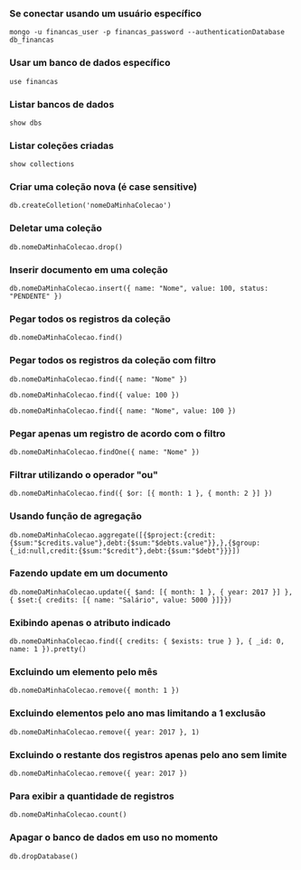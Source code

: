 ### Se conectar usando um usuário específico
```mongo -u financas_user -p financas_password --authenticationDatabase db_financas```

### Usar um banco de dados específico
```use financas```

### Listar bancos de dados
```show dbs```

### Listar coleções criadas
```show collections```

### Criar uma coleção nova (é case sensitive)
```db.createColletion('nomeDaMinhaColecao')```

### Deletar uma coleção
```db.nomeDaMinhaColecao.drop()```

### Inserir documento em uma coleção
```db.nomeDaMinhaColecao.insert({ name: "Nome", value: 100, status: "PENDENTE" })```

### Pegar todos os registros da coleção
```db.nomeDaMinhaColecao.find()```

### Pegar todos os registros da coleção com filtro
```db.nomeDaMinhaColecao.find({ name: "Nome" })```

```db.nomeDaMinhaColecao.find({ value: 100 })```

```db.nomeDaMinhaColecao.find({ name: "Nome", value: 100 })```

### Pegar apenas um registro de acordo com o filtro
```db.nomeDaMinhaColecao.findOne({ name: "Nome" })```

### Filtrar utilizando o operador "ou"
```db.nomeDaMinhaColecao.find({ $or: [{ month: 1 }, { month: 2 }] })```

### Usando função de agregação
```db.nomeDaMinhaColecao.aggregate([{$project:{credit:{$sum:"$credits.value"},debt:{$sum:"$debts.value"}},},{$group:{_id:null,credit:{$sum:"$credit"},debt:{$sum:"$debt"}}}])```

### Fazendo update em um documento
```db.nomeDaMinhaColecao.update({ $and: [{ month: 1 }, { year: 2017 }] }, { $set:{ credits: [{ name: "Salário", value: 5000 }]}})```

### Exibindo apenas o atributo indicado
```db.nomeDaMinhaColecao.find({ credits: { $exists: true } }, { _id: 0, name: 1 }).pretty()```

### Excluindo um elemento pelo mês
```db.nomeDaMinhaColecao.remove({ month: 1 })```

### Excluindo elementos pelo ano mas limitando a 1 exclusão
```db.nomeDaMinhaColecao.remove({ year: 2017 }, 1)```

### Excluindo o restante dos registros apenas pelo ano sem limite
```db.nomeDaMinhaColecao.remove({ year: 2017 })```

### Para exibir a quantidade de registros
```db.nomeDaMinhaColecao.count()```

### Apagar o banco de dados em uso no momento
```db.dropDatabase()```
